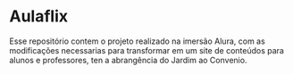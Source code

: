 # Aulaflix
Esse repositório contem o projeto realizado na imersão Alura, com as modificações necessarias para transformar em um site de conteúdos para alunos e professores, ten a abrangência do Jardim ao Convenio.
